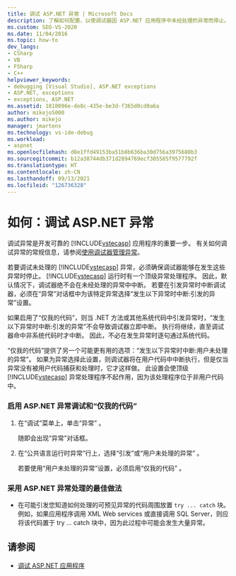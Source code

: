 ```yaml
---
title: 调试 ASP.NET 异常 | Microsoft Docs
description: 了解如何配置，以使调试器因 ASP.NET 应用程序中未经处理的异常而停止。 可以确保中断发生在非系统代码中。
ms.custom: SEO-VS-2020
ms.date: 11/04/2016
ms.topic: how-to
dev_langs:
- CSharp
- VB
- FSharp
- C++
helpviewer_keywords:
- debugging [Visual Studio], ASP.NET exceptions
- ASP.NET, exceptions
- exceptions, ASP.NET
ms.assetid: 1810096e-de8c-435e-be3d-f365d0cd0a6a
author: mikejo5000
ms.author: mikejo
manager: jmartens
ms.technology: vs-ide-debug
ms.workload:
- aspnet
ms.openlocfilehash: d8e1ffd49153ba51b8b636ba30d756a3975680b3
ms.sourcegitcommit: b12a38744db371d2894769ecf305585f9577792f
ms.translationtype: HT
ms.contentlocale: zh-CN
ms.lasthandoff: 09/13/2021
ms.locfileid: "126736328"
---
```

# <a name="how-to-debug-aspnet-exceptions"></a>如何：调试 ASP.NET 异常
调试异常是开发可靠的 [!INCLUDE[vstecasp](../code-quality/includes/vstecasp_md.md)] 应用程序的重要一步。 有关如何调试异常的常规信息，请参阅[使用调试器管理异常](../debugger/managing-exceptions-with-the-debugger.md)。

 若要调试未处理的 [!INCLUDE[vstecasp](../code-quality/includes/vstecasp_md.md)] 异常，必须确保调试器能够在发生这些异常时停止。 [!INCLUDE[vstecasp](../code-quality/includes/vstecasp_md.md)] 运行时有一个顶级异常处理程序。 因此，默认情况下，调试器绝不会在未经处理的异常中中断。 若要在引发异常时中断调试器，必须在“异常”对话框中为该特定异常选择“发生以下异常时中断:引发的异常”设置。

 如果启用了“仅我的代码”，则当 .NET 方法或其他系统代码中引发异常时，“发生以下异常时中断:引发的异常”不会导致调试器立即中断。 执行将继续，直至调试器命中非系统代码时才中断。 因此，不必在发生异常时逐句通过系统代码。

 “仅我的代码”提供了另一个可能更有用的选项：“发生以下异常时中断:用户未处理的异常”。 如果为异常选择此设置，则调试器将在用户代码中中断执行，但是仅当异常没有被用户代码捕获和处理时，它才这样做。 此设置会使顶级 [!INCLUDE[vstecasp](../code-quality/includes/vstecasp_md.md)] 异常处理程序不起作用，因为该处理程序位于非用户代码中。

### <a name="to-enable-debugging-of-aspnet-exceptions-with-just-my-code"></a>启用 ASP.NET 异常调试和“仅我的代码”

1. 在“调试”菜单上，单击“异常” 。

     随即会出现“异常”对话框。

2. 在“公共语言运行时异常”行上，选择“引发”或“用户未处理的异常”  。

     若要使用“用户未处理的异常”设置，必须启用“仅我的代码” 。

### <a name="to-use-best-practices-for-aspnet-exception-handling"></a>采用 ASP.NET 异常处理的最佳做法

- 在可能引发您知道如何处理的可预见异常的代码周围放置 `try ... catch` 块。 例如，如果应用程序调用 XML Web services 或直接调用 SQL Server，则应将该代码置于 try … catch 块中，因为此过程中可能会发生大量异常。

## <a name="see-also"></a>请参阅
- [调试 ASP.NET 应用程序](../debugger/how-to-enable-debugging-for-aspnet-applications.md)
